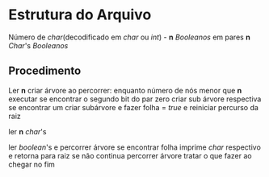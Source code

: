 # Estrutura do Arquivo

Número de *char*(decodificado em *char* ou *int*) - **n**
*Booleanos* em pares
**n** *Char*'s
*Booleanos*

## Procedimento

Ler **n**
criar árvore ao percorrer:
  enquanto número de nós menor que **n** executar
    se encontrar o segundo bit do par zero criar sub árvore respectiva
    se encontrar um criar subárvore e fazer folha = *true* e reiniciar percurso da raiz
  
ler **n** *char*'s
  
ler *boolean*'s e percorrer árvore
  se encontrar folha imprime *char* respectivo e retorna para raiz
  se não continua percorrer árvore
  tratar o que fazer ao chegar no fim
